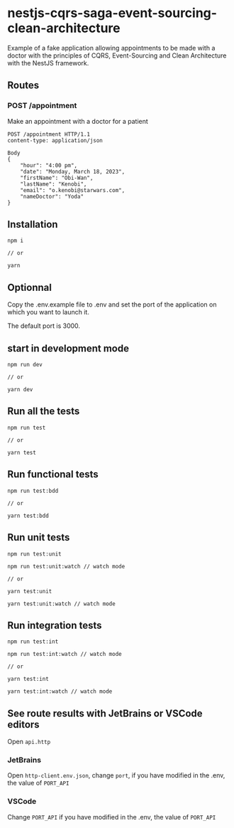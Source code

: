 # nestjs-cqrs-saga-event-sourcing-clean-architecture

Example of a fake application allowing appointments to be made with a doctor with the principles of CQRS, Event-Sourcing and Clean Architecture with the NestJS framework.

## Routes 

### POST /appointment

Make an appointment with a doctor for a patient

```
POST /appointment HTTP/1.1
content-type: application/json

Body
{
    "hour": "4:00 pm",
    "date": "Monday, March 18, 2023",
    "firstName": "Obi-Wan",
    "lastName": "Kenobi",
    "email": "o.kenobi@starwars.com",
    "nameDoctor": "Yoda"
}
```

## Installation

```
npm i

// or

yarn
```

## Optionnal

Copy the .env.example file to .env and set the port of the application on which you want to launch it.

The default port is 3000.

## start in development mode

```
npm run dev

// or

yarn dev
```

## Run all the tests

```
npm run test

// or

yarn test
```

## Run functional tests

```
npm run test:bdd

// or

yarn test:bdd
```

## Run unit tests

```
npm run test:unit

npm run test:unit:watch // watch mode

// or

yarn test:unit

yarn test:unit:watch // watch mode
```

## Run integration tests

```
npm run test:int

npm run test:int:watch // watch mode

// or

yarn test:int

yarn test:int:watch // watch mode
```

## See route results with JetBrains or VSCode editors

Open `api.http`

### JetBrains

Open `http-client.env.json`, change `port`, if you have modified in the .env, the value of `PORT_API`

### VSCode

Change `PORT_API` if you have modified in the .env, the value of `PORT_API`
